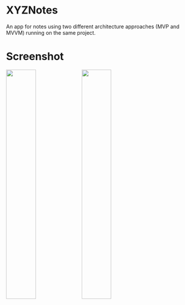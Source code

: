 # XYZNotes
An app for notes using two different architecture approaches (MVP and MVVM) running on the same project.

# Screenshot
<img width="40%" src="https://user-images.githubusercontent.com/881964/33961647-a0d2fce8-e02d-11e7-9366-f5d16c39c353.png" />
<img width="40%" src="https://user-images.githubusercontent.com/881964/33589143-931243e0-d955-11e7-8ffc-d04013a99b49.png" />
